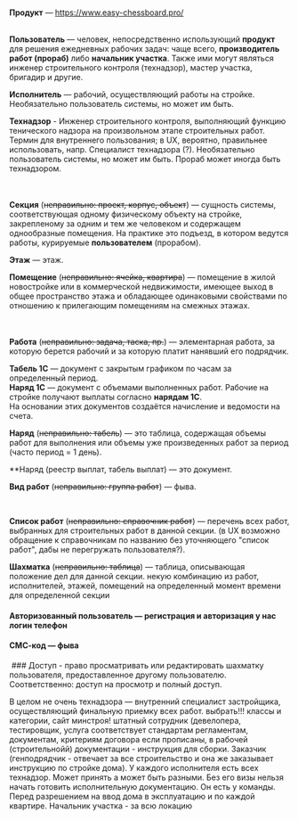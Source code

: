 <br>

**Продукт** — https://www.easy-chessboard.pro/
<br>
<br>

**Пользователь** — человек, непосредственно использующий **продукт** для решения ежедневных рабочих задач: чаще всего, **производитель работ (прораб)** либо **начальник участка**. Также ими могут являться инженер строительного контроля (технадзор), мастер участка, бригадир и другие.  

**Исполнитель** — рабочий, осуществляющий работы на стройке. Необязательно пользователь системы, но может им быть.  

**Технадзор** - Инженер строительного контроля, выполняющий функцию тенического надзора на произвольном этапе строительных работ. Термин для внутреннего пользования; в UX, вероятно, правильнее использовать, напр. Специалист технадзора (?). Необязательно пользователь системы, но может им быть. Прораб может иногда быть технадзором.
<br>
<br>
<br>

**Секция** (~~неправильно: проект, корпус, объект~~) — сущность системы, соответствующая одному физическому объекту на стройке, закрепленому за одним и тем же человеком и содержащем однообразные помещения. На практике это подъезд, в котором ведутся работы, курируемые **пользователем** (прорабом).

**Этаж** — этаж.

**Помещение** (~~неправильно: ячейка, квартира~~) — помещение в жилой новостройке или в коммерческой недвижимости, имеющее выход в общее пространство этажа и обладающее одинаковыми свойствами по отношению к прилегающим помещениям на смежных этажах.
<br>
<br>
<br>

**Работа** (~~неправильно: задача, таска, пр.~~) — элементарная работа, за которую берется рабочий и за которую платит нанявший его подрядчик.

**Табель 1С** — документ с закрытым графиком по часам за определенный период.  
**Наряд 1С** — документ с объемами выполненных работ. Рабочие на стройке получают выплаты согласно **нарядам 1C**.  
На основании этих документов создаётся начисление и ведомости на счета. 

**Наряд** (~~неправильно: табель~~) — это таблица, содержащая объемы работ для выполнения или объемы уже произведенных работ за период (часто период = 1 день). 

**Наряд (реестр выплат, табель выплат) — это документ.

**Вид работ** (~~неправильно: группа работ~~) — фыва.

<br>

**Список работ** (~~неправильно: справочник работ~~) — перечень всех работ, выбранных для строительных работ в данной секции. 
(в UX возможно обращение к справочникам по названию без уточняющего "список работ", дабы не перегружать пользователя?).

**Шахматка** (~~неправильно: таблица~~) — таблица, описывающая положение дел для данной секции. некую комбинацию из работ, исполнителей, этажей, помещений на определенный момент времени для определенной секции 

#### Авторизованный пользователь — регистрация и авторизация у нас логин телефон
#### СМС-код — фыва






 ### Доступ - право просматривать или редактировать шахматку пользователя, предоставленное другому пользователю. Соответственно: доступ на просмотр и полный доступ.


В целом не очень технадзора — внутренний специалист застройщика, осуществляющий финальную приемку всех работ. выбрать!!! классы и категории, сайт минстроя! штатный сотрудник (девелопера, тестировщик, услуга соответствует стандартам регламентам, документам, критериям договора если прописаны, в рабочей (строительнойй) документации - инструкция для сборки. Заказчик (генподрядчик - отвечает за все строительство и она же заказывает инструкцию по стройке дома). У каждого исполнителя есть всех технадзор. Может принять а может быть разными. Без его визы нельзя начать готовить исполнительную документацию. Он есть у команды.
Перед разрешением на ввод дома в эксплуатацию и по каждой квартире. 
Начальник участка - за всю локацию

